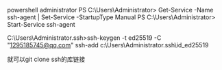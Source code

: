 powershell administrator
PS C:\Users\Administrator> Get-Service -Name ssh-agent | Set-Service -StartupType Manual
PS C:\Users\Administrator> Start-Service ssh-agent


C:\Users\Administrator\.ssh>ssh-keygen -t ed25519 -C "1295185745@qq.com"
ssh-add c:\Users\Administrator\.ssh\id_ed25519

就可以git clone ssh的库链接
